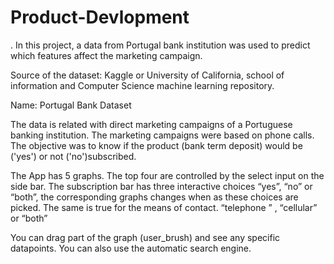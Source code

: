 # Product-Devlopment

. In this project, a data from Portugal bank institution was used to predict which features affect the marketing campaign. 

Source of the dataset: Kaggle or University of California, school of information and Computer Science machine learning repository.

Name: Portugal Bank Dataset

The data is related with direct marketing campaigns of a Portuguese banking institution. The marketing campaigns were based on phone calls. The objective was to know if the product (bank term deposit) would be ('yes') or not ('no')subscribed. 

The App has 5 graphs. 
The top four are controlled by the select input on the side bar.
The subscription bar has three interactive choices “yes”, “no” or “both”, the corresponding graphs changes when as these choices are picked.
The same is true for the means of contact. “telephone ” , “cellular” or “both”


You can drag part of the graph (user_brush) and see any specific datapoints.
You can also use the automatic search engine.





